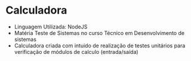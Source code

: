 # Calculadora

- Linguagem Utilizada: NodeJS
- Matéria Teste de Sistemas no curso Técnico em Desenvolvimento de sistemas
- Calculadora criada com intuido de realização de testes unitários para verificação de módulos de calculo (entrada/saída)
